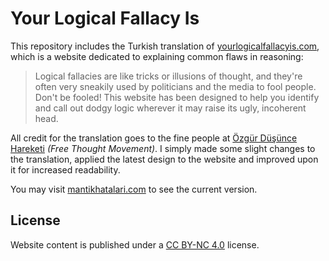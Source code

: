 # Your Logical Fallacy Is

This repository includes the Turkish translation of [yourlogicalfallacyis.com](https://yourlogicalfallacyis.com), which is a website dedicated to explaining common flaws in reasoning:

> Logical fallacies are like tricks or illusions of thought, and they're often very sneakily used by politicians and the media to fool people. Don't be fooled! This website has been designed to help you identify and call out dodgy logic wherever it may raise its ugly, incoherent head.

All credit for the translation goes to the fine people at [Özgür Düşünce Hareketi](http://ozgurdusuncehareketi.org) *(Free Thought Movement)*. I simply made some slight changes to the translation, applied the latest design to the website and improved upon it for increased readability.

You may visit [mantikhatalari.com](http://mantikhatalari.com) to see the current version.

## License

Website content is published under a [CC BY-NC 4.0](https://creativecommons.org/licenses/by-nc/4.0/) license.
